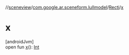 //[sceneview](../../../index.md)/[com.google.ar.sceneform.lullmodel](../index.md)/[Recti](index.md)/[x](x.md)

# x

[androidJvm]\
open fun [x](x.md)(): [Int](https://kotlinlang.org/api/latest/jvm/stdlib/kotlin/-int/index.html)
